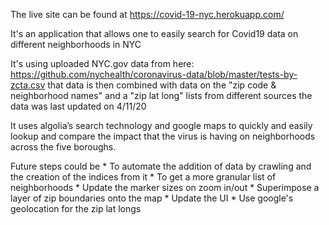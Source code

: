 The live site can be found at https://covid-19-nyc.herokuapp.com/

It's an application that allows one to easily search for Covid19 data on different neighborhoods in NYC

It's using uploaded NYC.gov data from here: https://github.com/nychealth/coronavirus-data/blob/master/tests-by-zcta.csv 
that data is then combined with data on the "zip code & neighborhood names" and a "zip lat long" lists from different sources
the data was last updated on 4/11/20 

It uses algolia’s search technology and google maps to quickly and easily lookup and compare the impact that the virus is having on neighborhoods across the five boroughs.

Future steps could be 
    * To automate the addition of data by crawling and the creation of the indices from it
    * To get a more granular list of neighborhoods
    * Update the marker sizes on zoom in/out
    * Superimpose a layer of zip boundaries onto the map
    * Update the UI
    * Use google's geolocation for the zip lat longs
